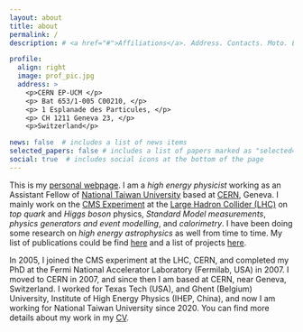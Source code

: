 ```yaml
---
layout: about
title: about
permalink: /
description: # <a href="#">Affiliations</a>. Address. Contacts. Moto. Etc.

profile:
  align: right
  image: prof_pic.jpg
  address: >
    <p>CERN EP-UCM </p>
    <p> Bat 653/1-005 C00210, </p>
    <p> 1 Esplanade des Particules, </p>  
    <p> CH 1211 Geneva 23, </p>
    <p>Switzerland</p>

news: false  # includes a list of news items
selected_papers: false # includes a list of papers marked as "selected={true}"
social: true  # includes social icons at the bottom of the page
---
```

This is my [personal webpage](https://efe.web.cern.ch). I am a *high energy physicist* working as an Assistant Fellow of [National Taiwan University](https://hep1.phys.ntu.edu.tw/hep-web/) based at [CERN](https://home.cern/), Geneva. I mainly work on the [CMS Experiment](https://cms.cern/) at the [Large Hadron Collider (LHC)](https://home.cern/science/accelerators/large-hadron-collider) on *top quark* and *Higgs boson* physics, *Standard Model measurements*, *physics generators and event modelling*, and *calorimetry*. I have been doing some research on *high energy astrophysics* as well from time to time. My list of publications could be find [here](https://efeyazgan.github.io/publications/) and a list of projects [here](https://efeyazgan.github.io/projects/). 

In 2005, I joined the CMS experiment at the LHC, CERN, and completed my PhD at the Fermi National Accelerator
Laboratory (Fermilab, USA) in 2007.
I moved to CERN in 2007, and since then I am based at CERN, near Geneva, Switzerland. I worked for Texas Tech (USA), and Ghent (Belgium) University, Institute of High Energy Physics (IHEP, China), and now I am working for National Taiwan University since 2020. You can find more details about my work in my [CV](https://efeyazgan.github.io/cv/).

<!--- I live in France near Geneva with my family. --->

<!--- ### Short Biography --->

<!---
### Main Research Interests
* Particle physics: Top quark and Higgs boson physics, Standard Model Measurements, QCD Event Modelling, Calorimetry
* High energy- and particle-astrophysics

### Positions 
* 2020-present: Assistant Fellow, National Taiwan University (NTU),
* 2016-2020: Postdoctoral researcher, Institute of High Energy Physics (IHEP),
* 2011-2016: Postdoctoral researcher, University of Ghent (UGent), Ghent, Belgium
* 2007-2011: Postdoctoral research associate, Texas Tech University (TTU), Lubbock, TX, USA
* 2005-2007: Guest scientist and software developer, Fermi National Accelerator Laboratory (Fermilab), Batavia, IL, USA
* 2000-2007: Teaching and research assistant, Middle East Tehnical University (METU), Ankara, Turkey 

### Convenership/Coordinator Positions
* **Convener [CERN, 2020-present]**  -- High Energy Physics Software Foundation (HSF) Physics Generators     
* **Level 2 convener [CERN, 2017-2019]**  -- CMS Physics Generators                                          
* **Level 3 convener [CERN, 2016-2017]** -- CMS Physics Comparisons and Generator Tunes 
* **Level 3 convener [CERN, 2015-2017]** -- CMS Top Quark Event Modelling and Generators 
* **Level 3 convener [CERN, 2013-2014]** -- CMS Top Quark Properties Group 
* **Level 3 convener [CERN, 2010-2011]** -- CMS Electroweak Dilepton Group 
* **Group leader [CERN, 2009-2011]** -- CMS Hadron Calorimeter (HCAL) Data Certification Leader 
* **Group leader [CERN, 2008-2009]** -- CMS HCAL Prompt Analysis Group Leader 
* **Coordinator [METU, 2004]** -- Freshman Physics Laboratory (mechanics and electronics) Coordinator 
* **Installation/commissioning [METU, 2000-2002]** -- Computer Assisted Freshmen Physics Laboratory (mechanics and electronics) 

### Contact Person in CMS
* Harmonization of Modeling Systematic Uncertainties in Top Quark Measurements between ATLAS and CMS in the TOP LHC Working Group **[CERN, 2021-present]**
* Event simulation sample verification script contact **[CERN, 2019-present]**
* HSF Physics Generators Working Group CMS Contact person **[CERN, 2019-present]**
* Top quark conference contact person **[CERN,2014-2019]**
* Calorimeter noise contact person in V+Jets group **[CERN,2010]**
* Physics Validation team contact person for HCAL **[CERN,2009-2011]**
* HCAL contact person for global runs **[CERN, 2007-2009]**
* HCAL contact person for Particle Flow groups **[Fermilab/CERN, 2007-2008]** 
* Data reconstruction and transfer for ECAL+HCAL Test beam **[Fermilab/CERN, 2007-2008]**  

### Awards and Scholarships
* [2019] [CMS achievement award for work in the validation tools for generators and for sample production](https://cms.cern/content/achievement-awards-2019)
* [2018] Outstanding Contribution in Reviewing, *Physics Letters B*
* [2007] [CMS achievement award for crucial contributions to the analyses of ECAL+HCAL beam tests and global runs](https://cms.cern/content/achievement-awards-2007)
* [2004] Ph.D. Scholarship (BDP) from the Scientific and Technical Research Council of Turkey (TUBITAK)
* [2000-2002] M.Sc. basic sciences scholarship from TUBITAK 

### Reviewer, Committees, Consultant/Scientific Advisory, Conference and Workshop tasks
* CMS **Analysis Review Committees** for > 16 Higgs, top, Standard Model measurements, and event modeling studies [2012-present]
* **Reviewer** for the journal *Physics of the Dark Universe* [2023]
* **Book reviewer** for *CRC press - Routledge* [2022]
* **Co-organizer**, [MC4EIC 2022 Online workshop on Monte Carlo event simulation for the EIC](https://indico.bnl.gov/event/17608/) organized by the CTEQ collaboration, the EIC User Group, the HEP Software Foundation (HSF), and MCnet, 16-18 November 2022.
* **Chair**, [Standard Model Physics at the TeV Scale (parallel session)](https://indico.lip.pt/event/592/sessions/496/#20210908) in PANIC2021 Online Conference, 5 September 2021.
* **Reviewer** for the journal *Physics Letters B* [2017-2018,2020]
* **Co-organizer**, [High Energy Physics Software Foundation (HSF) Worldwide LHC Computing Grid (WLGC) Virtual Workshop](https://indico.cern.ch/event/941278/), 19-24 November 2020. 
* **Convener**, [High Energy Physics Software Foundation (HSF) Worldwide LHC Computing Grid (WLGC) Virtual Workshop, Event Generation Session](https://indico.cern.ch/event/941278/), 19-24 November 2020. 
* **Reviewer** for the journal *European Physical Journal C* [2019-2020]
* **Local organizing committee member**, [12th International Workshop on Top Quark Physics (TOP2019)](https://indico.cern.ch/event/792576/), 22-27 September 2019, Beijing, China. 
* **Chair**, [FCNC and EFT (indirect searches) (plenary session)](https://indico.cern.ch/event/690229/timetable/#20180919) in the *11th International Workshop on Top Quark Physics (TOP2018)*, 16-21 September 2018 Bad Neuenahr, Germany.
* **CMS Oganizing Committee and Convener** of the Simulation Session in [CMS Heavy Flavour Tagging Workshop](https://indico.cern.ch/event/695320/), 11-13 April 2018, Brussels, Belgium.
* Member of the **jury** for the PhD thesis of Deniz Poyraz [Ghent University, 2018]
* **Consultant** for the project *Free electron distribution in the Galaxy, distances to pulsars, and magnetic field of neutron stars* (TUBITAK) [2015-2018]
* **Convener**, [Theory and Modelling Session](https://indico.cern.ch/event/568255/sessions/208751/#20161108) in $$TOP@100~fb^{-1}$$ Workshop, 8-9 November 2016, CERN, Geneva, Switzerland. 
* Member of the **jury** and the reading committee for the Ph.D. thesis of Kelly Beernaert [Ghent University, 2015]
* **Scientific advisor** for the turkish translation of the book *Albert Einstein and Relativity for Kids* [2015]
* **Operations research committee** member for *Izmir High Energy Physics Workshop; New Physics at the LHC and Turkey-CERN relations* [2013]

### Additional Funding/Projects

* **Principal Investigator** of *Search for new Yukawa couplings at the LHC with heavy quarks*, Taiwan Ministry of Science and Technology Grant 110-2112-M-002-017, [2021-2023] 
* **MC Observer to COST Action** *Vector Boson Scattering Action Network* [COST Action CA16108](http://www.cost.eu/COST_Actions/ca/CA16108) representing Institute of High Energy Physics, Chinese Academy of Sciences [2018-2021]
* **Consultant** for *Free electron distribution in the Galaxy, distances to pulsars and magnetic fields of neutron stars*, TUBITAK [2015-2018]
* **Researcher** for *Electroweak and standard model physics analyses with CMS data in Precision measurements of the standard model and searches for beyond standard model physics and supersymmetry*, TAEA [2014-2017]
* **Assistant Researcher** in *Carbon nanotoroid and nanohelix cage structures; mechanical and electronic properties*, METU, BAP-2004-07-02-00-35 [2004]


### Shifts in CMS at CERN
* Data Quality Monitoring (DQM) Expert-On-Call **[CERN, 2009-2019]**
* Hadron Calorimeter (HCAL) **[CERN, 2007-2009]**
--->